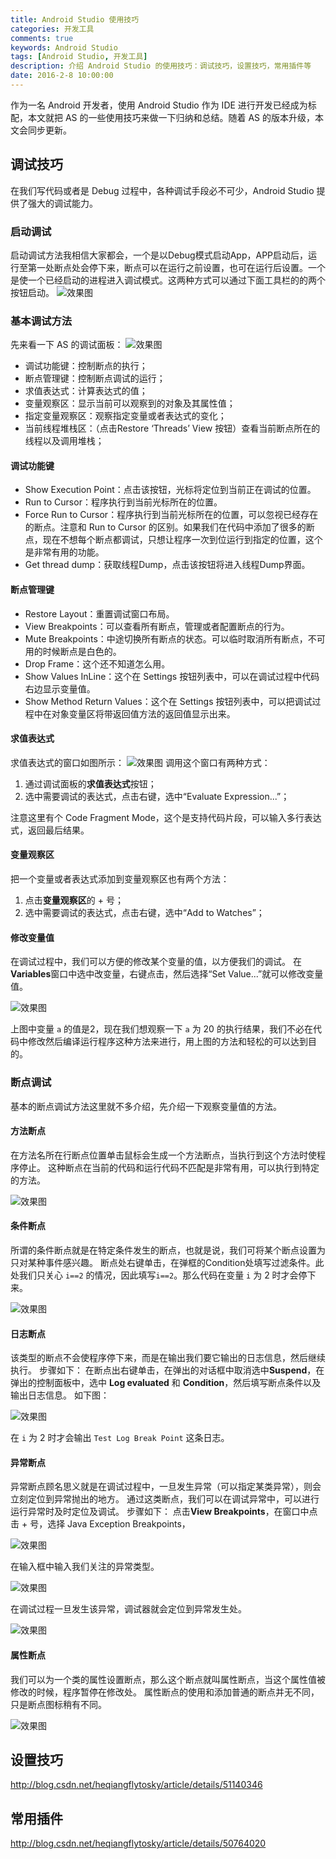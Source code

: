 ```yaml
---
title: Android Studio 使用技巧
categories: 开发工具
comments: true
keywords: Android Studio
tags: [Android Studio, 开发工具]
description: 介绍 Android Studio 的使用技巧：调试技巧，设置技巧，常用插件等
date: 2016-2-8 10:00:00
---
```


作为一名 Android 开发者，使用 Android Studio 作为 IDE 进行开发已经成为标配，本文就把 AS 的一些使用技巧来做一下归纳和总结。随着 AS  的版本升级，本文会同步更新。

## 调试技巧

在我们写代码或者是 Debug 过程中，各种调试手段必不可少，Android Studio 提供了强大的调试能力。

### 启动调试

启动调试方法我相信大家都会，一个是以Debug模式启动App，APP启动后，运行至第一处断点处会停下来，断点可以在运行之前设置，也可在运行后设置。一个是使一个已经启动的进程进入调试模式。这两种方式可以通过下面工具栏的的两个按钮启动。
![效果图](/images/development-tool-android-studio-debug-skill/as-start-debug.png)

### 基本调试方法

先来看一下 AS 的调试面板：
![效果图](/images/development-tool-android-studio-debug-skill/as-debug-panel.png)

 - 调试功能键：控制断点的执行；
 - 断点管理键：控制断点调试的运行；
 - 求值表达式：计算表达式的值；
 - 变量观察区：显示当前可以观察到的对象及其属性值；
 - 指定变量观察区：观察指定变量或者表达式的变化；
 - 当前线程堆栈区：（点击Restore ‘Threads’ View 按钮）查看当前断点所在的线程以及调用堆栈；

#### 调试功能键

 - Show Execution Point：点击该按钮，光标将定位到当前正在调试的位置。
 - Run to Cursor：程序执行到当前光标所在的位置。
 - Force Run to Cursor：程序执行到当前光标所在的位置，可以忽视已经存在的断点。注意和 Run to Cursor 的区别。如果我们在代码中添加了很多的断点，现在不想每个断点都调试，只想让程序一次到位运行到指定的位置，这个是非常有用的功能。
 - Get thread dump：获取线程Dump，点击该按钮将进入线程Dump界面。
  
#### 断点管理键

 - Restore Layout：重置调试窗口布局。
 - View Breakpoints：可以查看所有断点，管理或者配置断点的行为。
 - Mute Breakpoints：中途切换所有断点的状态。可以临时取消所有断点，不可用的时候断点是白色的。
 - Drop Frame：这个还不知道怎么用。
 - Show Values InLine：这个在 Settings 按钮列表中，可以在调试过程中代码右边显示变量值。
 - Show Method Return Values：这个在 Settings 按钮列表中，可以把调试过程中在对象变量区将带返回值方法的返回值显示出来。

#### 求值表达式

求值表达式的窗口如图所示：
![效果图](/images/development-tool-android-studio-debug-skill/as-evaluate-expression-window.png)
调用这个窗口有两种方式：

 1. 通过调试面板的**求值表达式**按钮；
 2. 选中需要调试的表达式，点击右键，选中“Evaluate Expression...”；

注意这里有个 Code Fragment Mode，这个是支持代码片段，可以输入多行表达式，返回最后结果。

#### 变量观察区

把一个变量或者表达式添加到变量观察区也有两个方法：

 1. 点击**变量观察区**的 + 号；
 2. 选中需要调试的表达式，点击右键，选中“Add to Watches”；

#### 修改变量值

在调试过程中，我们可以方便的修改某个变量的值，以方便我们的调试。
在**Variables**窗口中选中改变量，右键点击，然后选择“Set Value...”就可以修改变量值。

![效果图](/images/development-tool-android-studio-debug-skill/as-variables-set-value.png)

上图中变量 `a` 的值是2，现在我们想观察一下 `a` 为 20 的执行结果，我们不必在代码中修改然后编译运行程序这种方法来进行，用上图的方法和轻松的可以达到目的。

### 断点调试

基本的断点调试方法这里就不多介绍，先介绍一下观察变量值的方法。

#### 方法断点

在方法名所在行断点位置单击鼠标会生成一个方法断点，当执行到这个方法时使程序停止。
这种断点在当前的代码和运行代码不匹配是非常有用，可以执行到特定的方法。

![效果图](/images/development-tool-android-studio-debug-skill/as-function-break-point.png)

#### 条件断点

所谓的条件断点就是在特定条件发生的断点，也就是说，我们可将某个断点设置为只对某种事件感兴趣。
断点处右键单击，在弹框的Condition处填写过滤条件。此处我们只关心 `i==2` 的情况，因此填写`i==2`。那么代码在变量 `i` 为 2 时才会停下来。

![效果图](/images/development-tool-android-studio-debug-skill/as-condition-break-point.png)

#### 日志断点

该类型的断点不会使程序停下来，而是在输出我们要它输出的日志信息，然后继续执行。
步骤如下：
在断点出右键单击，在弹出的对话框中取消选中**Suspend**，在弹出的控制面板中，选中 **Log evaluated** 和 **Condition**，然后填写断点条件以及输出日志信息。 
如下图：

![效果图](/images/development-tool-android-studio-debug-skill/as-log-break-point.png)

在 `i` 为 2 时才会输出 `Test Log Break Point` 这条日志。

#### 异常断点

异常断点顾名思义就是在调试过程中，一旦发生异常（可以指定某类异常），则会立刻定位到异常抛出的地方。
通过这类断点，我们可以在调试异常中，可以进行运行异常时及时定位及调试。
步骤如下：
点击**View Breakpoints**，在窗口中点击 + 号，选择 Java Exception Breakpoints，

![效果图](/images/development-tool-android-studio-debug-skill/as-crash-break-point-1.png)

在输入框中输入我们关注的异常类型。

![效果图](/images/development-tool-android-studio-debug-skill/as-crash-break-point-2.png)

在调试过程一旦发生该异常，调试器就会定位到异常发生处。

![效果图](/images/development-tool-android-studio-debug-skill/as-crash-break-point-3.png)

#### 属性断点

我们可以为一个类的属性设置断点，那么这个断点就叫属性断点，当这个属性值被修改的时候，程序暂停在修改处。
属性断点的使用和添加普通的断点并无不同，只是断点图标稍有不同。

![效果图](/images/development-tool-android-studio-debug-skill/as-value-break-point.png)

<!--  
https://www.jianshu.com/p/f695b8f8839c
https://www.jianshu.com/p/f19ee61126ef
https://www.jianshu.com/p/011eb88f4e0d/
-->

## 设置技巧

http://blog.csdn.net/heqiangflytosky/article/details/51140346

## 常用插件

http://blog.csdn.net/heqiangflytosky/article/details/50764020
